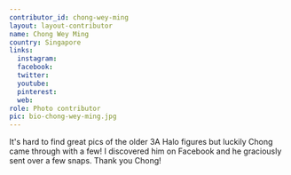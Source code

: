 ```yaml
---
contributor_id: chong-wey-ming
layout: layout-contributor
name: Chong Wey Ming
country: Singapore
links:
  instagram:
  facebook: 
  twitter: 
  youtube:
  pinterest: 
  web: 
role: Photo contributor
pic: bio-chong-wey-ming.jpg
---
```

It's hard to find great pics of the older 3A Halo figures but luckily Chong came through with a few! I discovered him on Facebook and he graciously sent over a few snaps. Thank you Chong!
